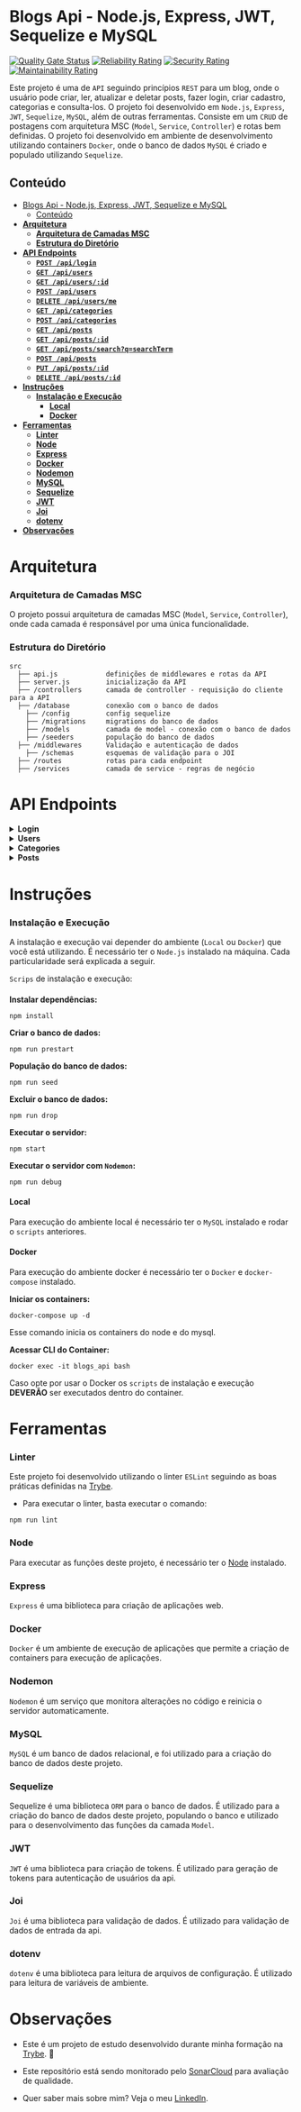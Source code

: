 # Blogs Api - Node.js, Express, JWT, Sequelize e MySQL

[![Quality Gate Status](https://sonarcloud.io/api/project_badges/measure?project=vitorbss12_API-for-Blogs-with-Express-Sequelize-MySQL&metric=alert_status)](https://sonarcloud.io/summary/new_code?id=vitorbss12_API-for-Blogs-with-Express-Sequelize-MySQL)
[![Reliability Rating](https://sonarcloud.io/api/project_badges/measure?project=vitorbss12_API-for-Blogs-with-Express-Sequelize-MySQL&metric=reliability_rating)](https://sonarcloud.io/summary/new_code?id=vitorbss12_API-for-Blogs-with-Express-Sequelize-MySQL)
[![Security Rating](https://sonarcloud.io/api/project_badges/measure?project=vitorbss12_API-for-Blogs-with-Express-Sequelize-MySQL&metric=security_rating)](https://sonarcloud.io/summary/new_code?id=vitorbss12_API-for-Blogs-with-Express-Sequelize-MySQL)
[![Maintainability Rating](https://sonarcloud.io/api/project_badges/measure?project=vitorbss12_API-for-Blogs-with-Express-Sequelize-MySQL&metric=sqale_rating)](https://sonarcloud.io/summary/new_code?id=vitorbss12_API-for-Blogs-with-Express-Sequelize-MySQL)

Este projeto é uma de `API` seguindo princípios `REST` para um blog, onde o usuário pode criar, ler, atualizar e deletar posts, fazer login, criar cadastro, categorias e consulta-los. O projeto foi desenvolvido em `Node.js`, `Express`, `JWT`, `Sequelize`, `MySQL`, além de outras ferramentas. Consiste em um `CRUD` de postagens com arquitetura MSC (`Model`, `Service`, `Controller`) e rotas bem definidas. O projeto foi desenvolvido em ambiente de desenvolvimento utilizando containers `Docker`, onde o banco de dados `MySQL` é criado e populado utilizando `Sequelize`.

## Conteúdo

- [Blogs Api - Node.js, Express, JWT, Sequelize e MySQL](#blogs-api---nodejs-express-jwt-sequelize-e-mysql)
  - [Conteúdo](#conteúdo)
- [**Arquitetura**](#arquitetura)
    - [**Arquitetura de Camadas MSC**](#arquitetura-de-camadas-msc)
    - [**Estrutura do Diretório**](#estrutura-do-diretório)
- [**API Endpoints**](#api-endpoints)
    - [**``POST /api/login``**](#post-apilogin)
    - [**``GET /api/users``**](#get-apiusers)
    - [**``GET /api/users/:id``**](#get-apiusersid)
    - [**``POST /api/users``**](#post-apiusers)
    - [**``DELETE /api/users/me``**](#delete-apiusersme)
    - [**``GET /api/categories``**](#get-apicategories)
    - [**``POST /api/categories``**](#post-apicategories)
    - [**``GET /api/posts``**](#get-apiposts)
    - [**``GET /api/posts/:id``**](#get-apipostsid)
    - [**``GET /api/posts/search?q=searchTerm``**](#get-apipostssearchqsearchterm)
    - [**``POST /api/posts``**](#post-apiposts)
    - [**``PUT /api/posts/:id``**](#put-apipostsid)
    - [**``DELETE /api/posts/:id``**](#delete-apipostsid)
- [**Instruções**](#instruções)
    - [**Instalação e Execução**](#instalação-e-execução)
      - [**Local**](#local)
      - [**Docker**](#docker)
- [**Ferramentas**](#ferramentas)
    - [**Linter**](#linter)
    - [**Node**](#node)
    - [**Express**](#express)
    - [**Docker**](#docker-1)
    - [**Nodemon**](#nodemon)
    - [**MySQL**](#mysql)
    - [**Sequelize**](#sequelize)
    - [**JWT**](#jwt)
    - [**Joi**](#joi)
    - [**dotenv**](#dotenv)
- [**Observações**](#observações)

# **Arquitetura**

### **Arquitetura de Camadas MSC**

O projeto possui arquitetura de camadas MSC (`Model`, `Service`, `Controller`), onde cada camada é responsável por uma única funcionalidade.

### **Estrutura do Diretório**
````
src
  ├── api.js            definições de middlewares e rotas da API
  ├── server.js         inicialização da API
  ├── /controllers      camada de controller - requisição do cliente para a API
  ├── /database         conexão com o banco de dados
    ├── /config         config sequelize
    ├── /migrations     migrations do banco de dados
    ├── /models         camada de model - conexão com o banco de dados
    ├── /seeders        população do banco de dados
  ├── /middlewares      Validação e autenticação de dados
    ├── /schemas        esquemas de validação para o JOI
  ├── /routes           rotas para cada endpoint
  ├── /services         camada de service - regras de negócio
  ````

# **API Endpoints**

<details>
  <summary><strong>Login</strong></summary>

  ### **``POST /api/login``**

  Body:
  ````
  {
    "email": "exemplo@gmail.com",
    "password": "123456"
  }
  ````
  - Só é possível fazer login com email e senha válidos. Caso login seja feito com sucesso um token é gerado utilizando o JWT.
  <br />
</details>

<details>
  <summary><strong>Users</strong></summary>

  ### **``GET /api/users``**

  - Retorna todos os usuários cadastrados.
  - Necessita do Authorization header com o token gerado pelo login/sign-up.

  ### **``GET /api/users/:id``**

  - Retorna um usuário específico pelo id.
  - Necessita do Authorization header com o token gerado pelo login/sign-up.

  ### **``POST /api/users``**
  Body:
  ````
  {
    "displayName": "Exemplo",
    "email": "exemplo@email.com",
    "password": "123456",
    "image": "exemplo.png"
  }
  ````
  - Só é possível criar usuários com email que não estejam cadastrados no banco de dados e os demais dados válidos.
  - Esse endpoint não necessita do Authorization header.
  - Caso usuário seja criado com sucesso, um token é gerado utilizando o JWT.

  ### **``DELETE /api/users/me``**

  - Deleta um usuário com base no token.
  - Necessita do Authorization header com o token gerado pelo login/sign-up.

  <br />
</details>

<details>
  <summary><strong>Categories</strong></summary>

  ### **``GET /api/categories``**

  - Retorna todas as categorias cadastradas.
  - Necessita do Authorization header com o token gerado pelo login/sign-up.

  ### **``POST /api/categories``**

  Body:
  ````
  {
    "name": "Exemplo"
  }
  ````

  - Só é possível criar categorias com nome que não estejam cadastradas no banco de dados.
  - Necessita do Authorization header com o token gerado pelo login/sign-up.

  <br />
</details>

<details>
  <summary><strong>Posts</strong></summary>

  ### **``GET /api/posts``**

  - Retorna todos os posts cadastrados.
  - Necessita do Authorization header com o token gerado pelo login/sign-up.

  ### **``GET /api/posts/:id``**

  - Retorna um post específico pelo id.
  - Necessita do Authorization header com o token gerado pelo login/sign-up.

  ### **``GET /api/posts/search?q=searchTerm``**

  - Retorna todos os posts que contenham o termo de busca no titulo ou no conteúdo.
  - Necessita do Authorization header com o token gerado pelo login/sign-up.

  ### **``POST /api/posts``**

  Body:
  ````
  {
    "title": "Exemplo",
    "content": "Exemplo",
    "categoryIds": [1, 2],
  }
  ````

  - Só é possível criar posts com título, conteúdo e categorias válidos.
  - Necessita do Authorization header com o token gerado pelo login/sign-up.
  - O cadastro de posts no banco de dados é feito através de Managed Transactions no Sequelize.

  ### **``PUT /api/posts/:id``**

  Body:
  ````
  {
    "title": "Exemplo",
    "content": "Exemplo",
  }
  ````

  - Só é possível atualizar posts com título e conteúdo válidos.
  - Só é possível atualizar posts do usuário que o criou.
  - Necessita do Authorization header com o token gerado pelo login/sign-up.

  ### **``DELETE /api/posts/:id``**

  - Deleta um post com base no id.
  - Só é possível deletar posts do usuário que o criou.
  - Necessita do Authorization header com o token gerado pelo login/sign-up.

  <br />
</details>

# **Instruções**

### **Instalação e Execução**

A instalação e execução vai depender do ambiente (`Local` ou `Docker`) que você está utilizando. É necessário ter o `Node.js` instalado na máquina. Cada particularidade será explicada a seguir.

`Scrips` de instalação e execução:
####
**Instalar dependências:**
````
npm install
````

**Criar o banco de dados:**
````
npm run prestart
````

**População do banco de dados:**
````
npm run seed
````

**Excluir o banco de dados:**
````
npm run drop
````

**Executar o servidor:**
````
npm start
````

**Executar o servidor com `Nodemon`:**
````
npm run debug
````

#### **Local**

Para execução do ambiente local é necessário ter o `MySQL` instalado e rodar o `scripts` anteriores.

#### **Docker**

Para execução do ambiente docker é necessário ter o `Docker` e `docker-compose` instalado.

**Iniciar os containers:**
````
docker-compose up -d
````
Esse comando inicia os containers do node e do mysql.

**Acessar CLI do Container:**
````
docker exec -it blogs_api bash
````
Caso opte por usar o Docker os `scripts` de instalação e execução **DEVERÃO** ser executados dentro do container.

# **Ferramentas**

### **Linter**

Este projeto foi desenvolvido utilizando o linter `ESLint` seguindo as boas práticas definidas na [Trybe](https://www.betrybe.com/).

  - Para executar o linter, basta executar o comando:
````
npm run lint
````

### **Node**

Para executar as funções deste projeto, é necessário ter o [Node](https://nodejs.org/en/) instalado.

### **Express**

`Express` é uma biblioteca para criação de aplicações web.

### **Docker**

`Docker` é um ambiente de execução de aplicações que permite a criação de containers para execução de aplicações.

### **Nodemon**

`Nodemon` é um serviço que monitora alterações no código e reinicia o servidor automaticamente.

### **MySQL**

`MySQL` é um banco de dados relacional, e foi utilizado para a criação do banco de dados deste projeto.

### **Sequelize**

Sequelize é uma biblioteca `ORM` para o banco de dados. É utilizado para a criação do banco de dados deste projeto, populando o banco e utilizado para o desenvolvimento das funções da camada `Model`.

### **JWT**

`JWT` é uma biblioteca para criação de tokens. É utilizado para geração de tokens para autenticação de usuários da api.

### **Joi**

`Joi` é uma biblioteca para validação de dados. É utilizado para validação de dados de entrada da api.

### **dotenv**

`dotenv` é uma biblioteca para leitura de arquivos de configuração. É utilizado para leitura de variáveis de ambiente.

# **Observações**

- Este é um projeto de estudo desenvolvido durante minha formação na [Trybe](https://www.betrybe.com/). :rocket:

- Este repositório está sendo monitorado pelo [SonarCloud](https://sonarcloud.io/) para avaliação de qualidade.

- Quer saber mais sobre mim? Veja o meu [LinkedIn](https://www.linkedin.com/in/vitorbss/).
